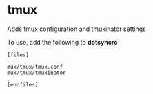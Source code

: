 tmux
====

Adds tmux configuration and tmuxinator settings

To use, add the following to **dotsyncrc**

    [files]
    ..
    mux/tmux/tmux.conf
    mux/tmux/tmuxinator
    ..
    [endfiles]

